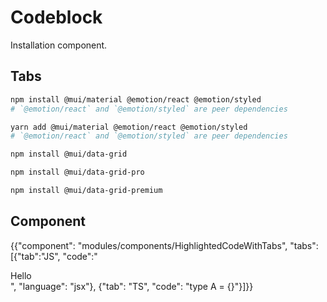 # Codeblock

<p class="description">Installation component.</p>

## Tabs

<codeblock storageKey="package-manager">

```bash npm
npm install @mui/material @emotion/react @emotion/styled
# `@emotion/react` and `@emotion/styled` are peer dependencies
```

```bash yarn
yarn add @mui/material @emotion/react @emotion/styled
# `@emotion/react` and `@emotion/styled` are peer dependencies
```

</codeblock>

<codeblock storageKey="license">

```bash MIT
npm install @mui/data-grid
```

```bash Pro
npm install @mui/data-grid-pro
```

```bash Premium
npm install @mui/data-grid-premium
```

</codeblock>

## Component

{{"component": "modules/components/HighlightedCodeWithTabs", "tabs": [{"tab":"JS", "code":"<div>Hello</div>", "language": "jsx"}, {"tab": "TS", "code": "type A = {}"}]}}
